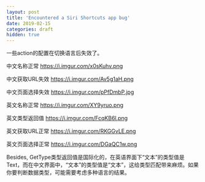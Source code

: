```yaml
---
layout: post
title: 'Encountered a Siri Shortcuts app bug'
date: 2019-02-15
categories: draft
hidden: true
---
```


一些action的配置在切换语言后失效了。

中文名称正常 https://i.imgur.com/x0sKuhv.png

中文获取URL失效 https://i.imgur.com/Av5g1aH.png

中文页面选择失效 https://i.imgur.com/pPfDmbP.jpg

英文名称正常 https://i.imgur.com/XY9yruo.png

英文类型返回值 https://i.imgur.com/FcqKB6l.png

英文获取URL正常 https://i.imgur.com/RKGGvLE.png

英文页面选择正常 https://i.imgur.com/DGaQC1w.png

Besides, GetType类型返回值是国际化的，在英语界面下“文本”的类型值是Text，而在中文界面中，“文本”的类型值是“文本”，这给类型匹配带来麻烦。如果你要判断数据类型，可能需要考虑多种语言的结果。